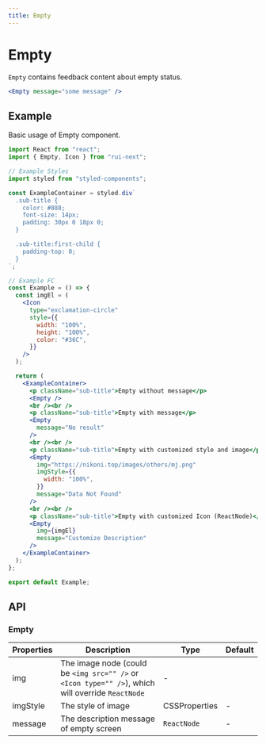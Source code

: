 ```yaml
---
title: Empty
---
```


# Empty

`Empty` contains feedback content about empty status.

```jsx
<Empty message="some message" />
```

## Example

Basic usage of Empty component.

```jsx live=local
import React from "react";
import { Empty, Icon } from "rui-next";

// Example Styles
import styled from "styled-components";

const ExampleContainer = styled.div`
  .sub-title {
    color: #888;
    font-size: 14px;
    padding: 30px 0 18px 0;
  }

  .sub-title:first-child {
    padding-top: 0;
  }
`;

// Example FC
const Example = () => {
  const imgEl = (
    <Icon
      type="exclamation-circle"
      style={{
        width: "100%",
        height: "100%",
        color: "#36C",
      }}
    />
  );

  return (
    <ExampleContainer>
      <p className="sub-title">Empty without message</p>
      <Empty />
      <br /><br />
      <p className="sub-title">Empty with message</p>
      <Empty
        message="No result"
      />
      <br /><br />
      <p className="sub-title">Empty with customized style and image</p>
      <Empty
        img="https://nikoni.top/images/others/mj.png"
        imgStyle={{
          width: "100%",
        }}
        message="Data Not Found"
      />
      <br /><br />
      <p className="sub-title">Empty with customized Icon (ReactNode)</p>
      <Empty
        img={imgEl}
        message="Customize Description"
      />
    </ExampleContainer>
  );
};

export default Example;
```

## API

### Empty

Properties | Description | Type | Default
-----------|------------|------|--------
| img | The image node (could be `<img src="" />` or `<Icon type="" />`), which will override `ReactNode` | - |
| imgStyle | The style of image | CSSProperties | - |
| message | The description message of empty screen | `ReactNode` | - |

